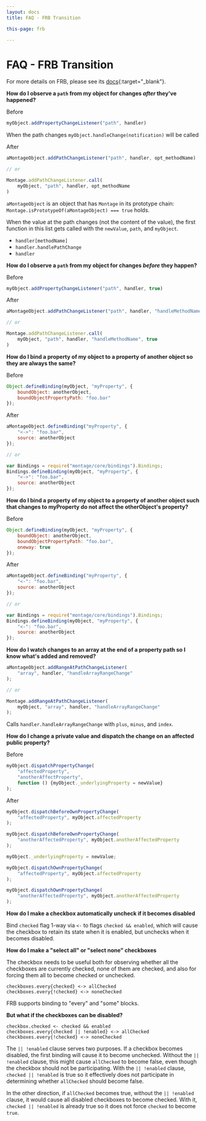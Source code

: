 ```yaml
---
layout: docs
title: FAQ - FRB Transition

this-page: frb

---
```


FAQ - FRB Transition
===

For more details on FRB, please see its [docs](http://documentup.com/montagejs/frb/){:target="_blank"}.

**How do I observe a `path` from my object for changes *after* they've happened?**

Before

```javascript
myObject.addPropertyChangeListener("path", handler)
```

When the path changes ```myObject.handleChange(notification)``` will be called

After

```javascript
aMontageObject.addPathChangeListener("path", handler, opt_methodName)

// or

Montage.addPathChangeListener.call(
    myObject, "path", handler, opt_methodName
)
```

`aMontageObject` is an object that has `Montage` in its prototype chain: `Montage.isPrototypeOf(aMontageObject) === true` holds.

When the value at the path changes (not the content of the value), the first function in this list gets called with the `newValue`, `path`, and `myObject`.

* `handler[methodName]`
* `handler.handlePathChange`
* `handler`

**How do I observe a `path` from my object for changes *before* they happen?**

Before

```javascript
myObject.addPropertyChangeListener("path", handler, true)
```

After

```javascript
aMontageObject.addPathChangeListener("path", handler, "handleMethodName", true)

// or

Montage.addPathChangeListener.call(
    myObject, "path", handler, "handleMethodName", true
)
```

**How do I bind a property of my object to a property of another object so they are always the same?**

Before

```javascript
Object.defineBinding(myObject, "myProperty", {
    boundObject: anotherObject,
    boundObjectPropertyPath: "foo.bar"
});
```

After

```javascript
aMontageObject.defineBinding("myProperty", {
    "<->": "foo.bar",
    source: anotherObject
});

// or

var Bindings = require("montage/core/bindings").Bindings;
Bindings.defineBinding(myObject, "myProperty", {
    "<->": "foo.bar",
    source: anotherObject
});
```

**How do I bind a property of my object to a property of another object such that changes to myProperty do not affect the otherObject's property?**

Before

```javascript
Object.defineBinding(myObject, "myProperty", {
    boundObject: anotherObject,
    boundObjectPropertyPath: "foo.bar",
    oneway: true
});
```

After

```javascript
aMontageObject.defineBinding("myProperty", {
    "<-": "foo.bar",
    source: anotherObject
});

// or

var Bindings = require("montage/core/bindings").Bindings;
Bindings.defineBinding(myObject, "myProperty", {
    "<-": "foo.bar",
    source: anotherObject
});
```

**How do I watch changes to an array at the end of a property path so I know what's added and removed?**

```javascript
aMontageObject.addRangeAtPathChangeListener(
    "array", handler, "handleArrayRangeChange"
);

// or

Montage.addRangeAtPathChangeListener(
    myObject, "array", handler, "handleArrayRangeChange"
);
```

Calls `handler.handleArrayRangeChange` with `plus`, `minus`, and `index`.

**How do I change a private value and dispatch the change on an affected public property?**

Before

```javascript
myObject.dispatchPropertyChange(
    "affectedProperty",
    "anotherAffectProperty",
    function () {myObject._underlyingProperty = newValue}
);
```

After

```javascript
myObject.dispatchBeforeOwnPropertyChange(
    "affectedProperty", myObject.affectedProperty
);

myObject.dispatchBeforeOwnPropertyChange(
    "anotherAffectedProperty", myObject.anotherAffectedProperty
);

myObject._underlyingProperty = newValue;

myObject.dispatchOwnPropertyChange(
    "affectedProperty", myObject.affectedProperty
);

myObject.dispatchOwnPropertyChange(
    "anotherAffectedProperty", myObject.anotherAffectedProperty
);
```

**How do I make a checkbox automatically uncheck if it becomes disabled**

Bind `checked` flag 1-way via `<-` to flags `checked && enabled`, which will cause the checkbox to retain its state when it is enabled, but unchecks when it becomes disabled.

**How do I make a "select all" or "select none" checkboxes**

The checkbox needs to be useful both for observing whether all the checkboxes are currently checked, none of them are checked, and also for forcing them all to become checked or unchecked.

```
checkboxes.every{checked} <-> allChecked
checkboxes.every{!checked} <-> noneChecked
```

FRB supports binding to "every" and "some" blocks.

**But what if the checkboxes can be disabled?**

```
checkbox.checked <- checked && enabled
checkboxes.every{checked || !enabled} <-> allChecked
checkboxes.every{!checked} <-> noneChecked
```

The `|| !enabled` clause serves two purposes.  If a checkbox becomes disabled, the first binding will cause it to become unchecked.  Without the `|| !enabled` clause, this might cause `allChecked` to become false, even though the checkbox should not be participating.  With the `|| !enabled` clause, `checked || !enabled` is true so it effectively does not participate in determining whether `allChecked` should become false.

In the other direction, if `allChecked` becomes true, without the `|| !enabled` clause, it would cause all disabled checkboxes to become checked.  With it, `checked || !enabled` is already true so it does not force `checked` to become `true`.
